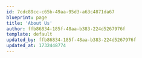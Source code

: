 ```yaml
---
id: 7cdc89cc-c65b-49aa-95d3-a63c4871da67
blueprint: page
title: 'About Us'
author: ffb86834-185f-48aa-b383-224d5267976f
template: default
updated_by: ffb86834-185f-48aa-b383-224d5267976f
updated_at: 1732448774
---
```

